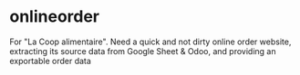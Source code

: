 # onlineorder
For "La Coop alimentaire". Need a quick and not dirty online order website, extracting its source data from Google Sheet &amp; Odoo, and providing an exportable order data
